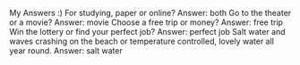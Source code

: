 My Answers :)
For studying, paper or online?
Answer: both
Go to the theater or a movie?
Answer: movie
Choose a free trip or money?
Answer: free trip
Win the lottery or find your perfect job?
Answer: perfect job
Salt water and waves crashing on the beach or temperature controlled, lovely water all year round.
Answer: salt water 
